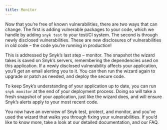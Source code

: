 ```yaml
---
title: Monitor
---
```


Now that you’re free of known vulnerabilities, there are two ways that can change. The first is adding vulnerable packages to your code, which we handle by adding `snyk test` to your test/CI system. The second is through newly disclosed vulnerabilities. These are new disclosures of vulnerabilities in old code – the code you’re running in production!

This is addressed by Snyk’s last step – monitor. The snapshot the wizard takes is saved on Snyk’s servers, remembering the dependencies used on this application. If a newly disclosed vulnerability affects your application, you’ll get an email alerting you to it. You can then run the wizard again to upgrade or patch as needed, and deploy the secure code.

To keep Snyk’s understanding of your application up to date, you can run `snyk monitor` at the end of your deployment process. Doing so will take a fresh snapshot of your application, just like the wizard does, and will ensure Snyk’s alerts apply to your most recent code.

You now have an overview of Snyk test, protect, and monitor, and you’ve used the wizard that walks you through fixing your vulnerabilities. If you’d like to know more, take a look at our detailed documentation, and our FAQ.
